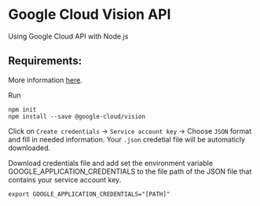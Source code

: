 # Google Cloud Vision API

Using Google Cloud API with Node.js

## Requirements:

More information [here](https://cloud.google.com/vision/docs/face-tutorial).

Run 
```
npm init
npm install --save @google-cloud/vision
```

Click on `Create credentials` -> `Service account key` -> Choose `JSON` format and fill in needed information. Your `.json` credetial file will be automaticly downloaded. 

Download credentials file and add set the environment variable GOOGLE_APPLICATION_CREDENTIALS to the file path of the JSON file that contains your service account key. 
```
export GOOGLE_APPLICATION_CREDENTIALS="[PATH]"
```

 

